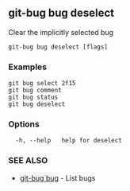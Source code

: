 ## git-bug bug deselect

Clear the implicitly selected bug

```
git-bug bug deselect [flags]
```

### Examples

```
git bug select 2f15
git bug comment
git bug status
git bug deselect

```

### Options

```
  -h, --help   help for deselect
```

### SEE ALSO

* [git-bug bug](git-bug_bug.md)	 - List bugs

